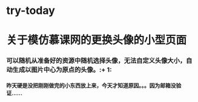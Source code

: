 # try-today
# 关于模仿慕课网的更换头像的小型页面
### 可以随机从准备好的资源中随机选择头像，无法自定义头像大小，自动生成以图片中心为原点的头像。:+ 1:
#### 昨天硬是没把刚刚做完的小东西放上来，今天才知道原因。。。因为邮箱没验证......
